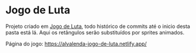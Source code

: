 # Jogo de Luta

Projeto criado em [Jogo de Luta](https://github.com/alvalenda/Modulo-2/tree/main/Jogo-de-Luta), todo histórico de commits até o inicio desta pasta está lá. Aqui os retângulos serão substituídos por sprites animados.  


Página do jogo: https://alvalenda-jogo-de-luta.netlify.app/
